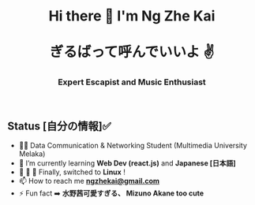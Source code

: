 <h1 align = "center"> Hi there 👋  I'm Ng Zhe Kai <br> <br> ぎるばって呼んでいいよ ✌️ <br> </h1>
<h3 align="center">Expert Escapist and Music Enthusiast  </h3>
<br>


## Status [自分の情報]✅
- 🙍‍♂️ Data Communication & Networking Student (Multimedia University Melaka)
- 🌱 I’m currently learning **Web Dev (react.js)** and **Japanese [日本語]**
-    Finally, switched to **Linux** !
- 📫 How to reach me <a href="mailto:ngzhekai@gmail.com">**ngzhekai@gmail.com** </a>
- ⚡ Fun fact :arrow_right:  **水野茜可愛すぎる、 Mizuno Akane too cute**

<!--
**ngzhekai/ngzhekai** is a ✨ _special_ ✨ repository because its `README.md` (this file) appears on your GitHub profile.
- <details> <summary> 📫 How to reach me </summary> <a href="mailto:ngzhekai@gmail.com">ngzhekai@gmail.com </a></details>
Here are some ideas to get you started:

- 🔭 I’m currently working on ...
- 🌱 I’m currently learning ...
- 👯 I’m looking to collaborate on ...
- 🤔 I’m looking for help with ...
- 💬 Ask me about ...
- 📫 How to reach me: ...
- 😄 Pronouns: ...
- ⚡ Fun fact: ...
-->
